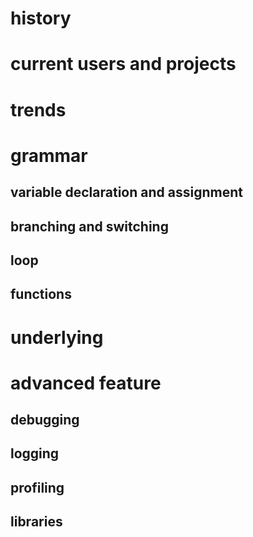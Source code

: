 # history
# current users and projects
# trends
# grammar
## variable declaration and assignment
## branching and switching
## loop
## functions
# underlying
# advanced feature
## debugging
## logging
## profiling
## libraries
